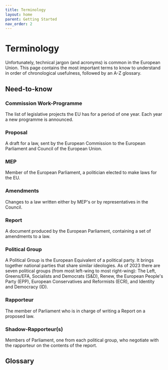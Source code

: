 ```yaml
---
title: Terminology
layout: home
parent: Getting Started
nav_order: 2
---
```


# Terminology
Unfortunately, technical jargon (and acronyms) is common in the European Union. This page contains the most important terms to know to understand in order of chronological usefulness, followed by an A-Z glossary.

## Need-to-know
### Commission Work-Programme
The list of legislative projects the EU has for a period of one year. Each year a new programme is announced.
### Proposal
A draft for a law, sent by the European Commission to the European Parliament and Council of the European Union.
### MEP
Member of the European Parliament, a politician elected to make laws for the EU.
### Amendments
Changes to a law written either by MEP's or by representatives in the Council.
### Report
A document produced by the European Parliament, containing a set of amendments to a law.
### Political Group
A Political Group is the European Equivalent of a political party. It brings together national parties that share similar ideologies. As of 2023 there are seven political groups (from most left-wing to most right-wing): The Left, Greens/EFA, Socialists and Democrats (S&D), Renew, the European People's Party (EPP), European Conservatives and Reformists (ECR), and Identity and Democracy (ID).
### Rapporteur
The member of Parliament who is in charge of writing a Report on a proposed law. 
### Shadow-Rapporteur(s)
Members of Parliament, one from each political group, who negotiate with the rapporteur on the contents of the report.

## Glossary
